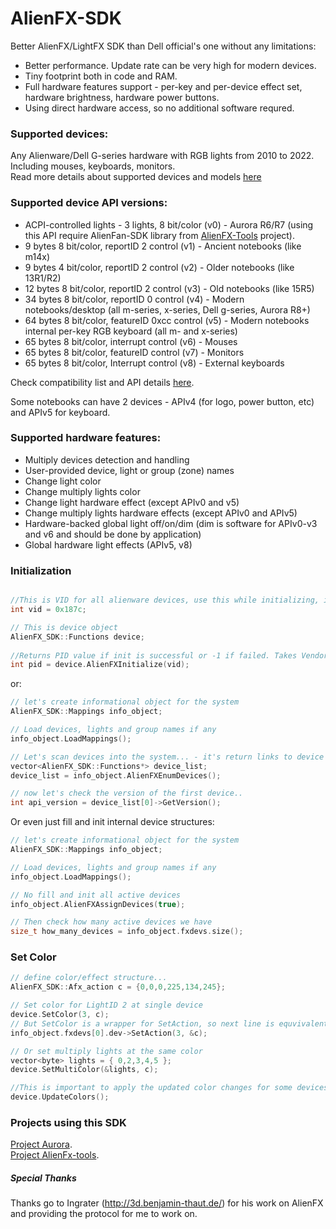 # AlienFX-SDK

Better AlienFX/LightFX SDK than Dell official's one without any limitations:
- Better performance. Update rate can be very high for modern devices.
- Tiny footprint both in code and RAM.
- Full hardware features support - per-key and per-device effect set, hardware brightness, hardware power buttons.
- Using direct hardware access, so no additional software requred.

### Supported devices:

Any Alienware/Dell G-series hardware with RGB lights from 2010 to 2022. Including mouses, keyboards, monitors.  
Read more details about supported devices and models [here](https://github.com/T-Troll/alienfx-tools/wiki/Supported-and-tested-devices-list)

### Supported device API versions:

- ACPI-controlled lights - 3 lights, 8 bit/color (v0) - Aurora R6/R7 (using this API require AlienFan-SDK library from [AlienFX-Tools](https://github.com/T-Troll/alienfx-tools) project).
- 9 bytes 8 bit/color, reportID 2 control (v1) - Ancient notebooks (like m14x)
- 9 bytes 4 bit/color, reportID 2 control (v2) - Older notebooks (like 13R1/R2)
- 12 bytes 8 bit/color, reportID 2 control (v3) - Old notebooks (like 15R5)
- 34 bytes 8 bit/color, reportID 0 control (v4) - Modern notebooks/desktop (all m-series, x-series, Dell g-series, Aurora R8+)
- 64 bytes 8 bit/color, featureID 0xcc control (v5) - Modern notebooks internal per-key RGB keyboard (all m- and x-series)
- 65 bytes 8 bit/color, interrupt control (v6) - Mouses
- 65 bytes 8 bit/color, featureID control (v7) - Monitors
- 65 bytes 8 bit/color, Interrupt control (v8) - External keyboards

Check compatibility list and API details [here](https://github.com/T-Troll/alienfx-tools/wiki/Supported-and-tested-devices-list).

Some notebooks can have 2 devices - APIv4 (for logo, power button, etc) and APIv5 for keyboard.

### Supported hardware features:
- Multiply devices detection and handling
- User-provided device, light or group (zone) names
- Change light color
- Change multiply lights color
- Change light hardware effect (except APIv0 and v5)
- Change multiply lights hardware effects (except APIv0 and APIv5)
- Hardware-backed global light off/on/dim (dim is software for APIv0-v3 and v6 and should be done by application)
- Global hardware light effects (APIv5, v8)

### Initialization
```C++

//This is VID for all alienware devices, use this while initializing, it might be different for external AW device like mouse/kb
int vid = 0x187c;

// This is device object
AlienFX_SDK::Functions device;
  
//Returns PID value if init is successful or -1 if failed. Takes Vendor ID as argument. If more, then one device present first one returned.
int pid = device.AlienFXInitialize(vid);

```

or:
```C++
// let's create informational object for the system
AlienFX_SDK::Mappings info_object;

// Load devices, lights and group names if any
info_object.LoadMappings();

// Let's scan devices into the system... - it's return links to device object
vector<AlienFX_SDK::Functions*> device_list;
device_list = info_object.AlienFXEnumDevices();

// now let's check the version of the first device..
int api_version = device_list[0]->GetVersion();

```

Or even just fill and init internal device structures:
```C++
// let's create informational object for the system
AlienFX_SDK::Mappings info_object;

// Load devices, lights and group names if any
info_object.LoadMappings();

// No fill and init all active devices
info_object.AlienFXAssignDevices(true);

// Then check how many active devices we have
size_t how_many_devices = info_object.fxdevs.size();

```

### Set Color
```C++
// define color/effect structure...
AlienFX_SDK::Afx_action c = {0,0,0,225,134,245};

// Set color for LightID 2 at single device
device.SetColor(3, c);
// But SetColor is a wrapper for SetAction, so next line is equvivalent (also it use info_object devices list object)
info_object.fxdevs[0].dev->SetAction(3, &c);

// Or set multiply lights at the same color
vector<byte> lights = { 0,2,3,4,5 };
device.SetMultiColor(&lights, c);

//This is important to apply the updated color changes for some devices. Should only be called once after you're done with new colors for all lights you want to change.
device.UpdateColors();
```

### Projects using this SDK

[Project Aurora](https://github.com/antonpup/Aurora).  
[Project AlienFx-tools](https://github.com/T-Troll/alienfx-tools).

##### Special Thanks
Thanks go to Ingrater (http://3d.benjamin-thaut.de/) for his work on AlienFX and providing the protocol for me to work on.
